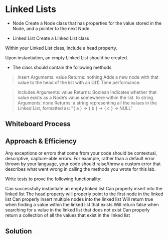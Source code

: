 # Linked Lists

- Node
Create a Node class that has properties for the value stored in the Node, and a pointer to the next Node.

- Linked List
Create a Linked List class

Within your Linked List class, include a head property.

Upon instantiation, an empty Linked List should be created.

- The class should contain the following methods
> insert
> Arguments: value
> Returns: nothing
> Adds a new node with that value to the head of the list with an O(1) Time performance.

> includes
> Arguments: value
> Returns: Boolean
> Indicates whether that value exists as a Node’s value somewhere within the list.
to string
> Arguments: none
> Returns: a string representing all the values in the Linked List, formatted as:
"{ a } -> { b } -> { c } -> NULL"

## Whiteboard Process
<!-- Embedded whiteboard image -->

## Approach & Efficiency
Any exceptions or errors that come from your code should be contextual, descriptive, capture-able errors. For example, rather than a default error thrown by your language, your code should raise/throw a custom error that describes what went wrong in calling the methods you wrote for this lab.

Write tests to prove the following functionality:

Can successfully instantiate an empty linked list
Can properly insert into the linked list
The head property will properly point to the first node in the linked list
Can properly insert multiple nodes into the linked list
Will return true when finding a value within the linked list that exists
Will return false when searching for a value in the linked list that does not exist
Can properly return a collection of all the values that exist in the linked list

## Solution
<!-- Show how to run your code, and examples of it in action -->
